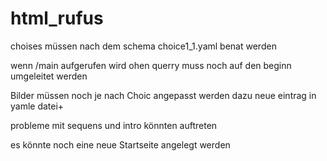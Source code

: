 # html_rufus
choises müssen nach dem schema      choice1_1.yaml benat werden

wenn /main aufgerufen wird ohen querry muss noch auf den beginn umgeleitet werden

Bilder müssen noch je nach Choic angepasst werden dazu neue eintrag  in yamle datei+

probleme mit sequens und intro könnten auftreten

es könnte noch eine neue Startseite angelegt werden